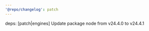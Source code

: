 ```yaml
---
'@repo/changelog': patch
---
```


deps: [patch|engines] Update package node from v24.4.0 to v24.4.1
